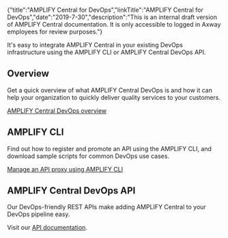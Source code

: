 {"title":"AMPLIFY Central for DevOps","linkTitle":"AMPLIFY Central for DevOps","date":"2019-7-30","description":"This is an internal draft version of AMPLIFY Central documentation. It is only accessible to logged in Axway employees for review purposes."} ﻿

It's easy to integrate AMPLIFY Central in your existing DevOps infrastructure using the AMPLIFY CLI or AMPLIFY Central DevOps API.

Overview
--------

Get a quick overview of what AMPLIFY Central DevOps is and how it can help your organization to quickly deliver quality services to your customers.

[AMPLIFY Central DevOps overview](devops/devops_overview.htm)

AMPLIFY CLI
-----------

Find out how to register and promote an API using the AMPLIFY CLI, and download sample scripts for common DevOps use cases.

[Manage an API proxy using AMPLIFY CLI](devops/cli_proxy_flow.htm)

AMPLIFY Central DevOps API
--------------------------

Our DevOps-friendly REST APIs make adding AMPLIFY Central to your DevOps pipeline easy.

Visit our [API documentation](https://d-api.docs.stoplight.io/).
